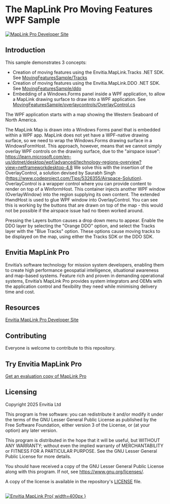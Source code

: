 # The MapLink Pro Moving Features WPF Sample
[![MapLink Pro Developer Site](https://img.shields.io/badge/MapLink%20Pro%20Developer%20Site-84bd00)]([https://www.envitia.com/technologies/products/maplink-pro/userguide/index.html](https://envitia.github.io/maplink-docs/))

## Introduction

This sample demonstrates 3 concepts:
- Creation of moving features using the Envitia.MapLink.Tracks .NET SDK. See [MovingFeaturesSample/Tracks](MovingFeaturesSample/Tracks/TracksLayer.cs)
- Creation of moving features using the Envitia.MapLink.DDO .NET SDK. See [MovingFeaturesSample/ddo](MovingFeaturesSample/ddo/DdoLayer.cs) 
- Embedding of a Windows.Forms panel inside a WPF application, to allow a MapLink drawing surface to draw into a WPF application. See [MovingFeaturesSample/overlaycontrols/OverlayControl.cs](MovingFeaturesSample/overlaycontrols/OverlayControl.cs)

The WPF application starts with a map showing the Western Seaboard of North America.

The MapLink Map is drawn into a Windows Forms panel that is embedded within a WPF app.
MapLink does not yet have a WPF-native drawing surface, so we need to wrap the Windows.Forms drawing surface in a WindowsFormHost.
This approach, however, means that we cannot simply overlay WPF controls on the drawing surface, due to the "airspace issue": https://learn.microsoft.com/en-us/dotnet/desktop/wpf/advanced/technology-regions-overview?view=netframeworkdesktop-4.8
We solve this with the insertion of the OverlayControl, a solution devised by Saurabh Singh (https://www.codeproject.com/Tips/5326355/Airspace-Solution).
OverlayControl is a wrapper control where you can provide content to render on top of a WinformHost.
This container injects another WPF window (OverlayWindow) into the region supplying its own content.
The extended HwndHost is used to glue WPF window into OverlayControl.
You can see this is working by the buttons that are drawn on top of the map - this would not be possible if the airspace issue had no tbeen worked around.

Pressing the Layers button causes a drop down menu to appear. Enable the DDO layer by selecting the "Orange DDO" option, and select the Tracks layer with the "Blue Tracks" option. These options cause moving tracks to be displayed on the map, using either the Tracks SDK or the DDO SDK.

## Envitia MapLink Pro
Envitia’s software technology for mission system developers, enabling them to create high performance geospatial intelligence, situational awareness and map-based systems. Feature rich and proven in demanding operational systems, Envitia’s MapLink Pro provides system integrators and OEMs with the application control and flexibility they need while minimising delivery time and cost.

## Resources
[Envitia MapLink Pro Developer Site](https://envitia.github.io/maplink-docs/)
## Contributing
Everyone is welcome to contribute to this repository.
## Try Envitia MapLink Pro
[Get an evaluation copy of MapLink Pro](https://forms.office.com/e/6ydUswfjEe)
## Licensing
Copyright 2025 Envitia Ltd

This program is free software: you can redistribute it and/or modify it under the terms of the GNU Lesser General Public License as published by the Free Software Foundation, either version 3 of the License, or (at your option) any later version.

This program is distributed in the hope that it will be useful, but WITHOUT ANY WARRANTY; without even the implied warranty of MERCHANTABILITY or FITNESS FOR A PARTICULAR PURPOSE. See the GNU Lesser General Public License for more details.

You should have received a copy of the GNU Lesser General Public License along with this program. If not, see <https://www.gnu.org/licenses/>.

A copy of the license is available in the repository's [LICENSE](LICENSE) file.
##
[![Envitia MapLink Pro](https://envitia.github.io/maplink-docs/img/MapLink%20Pro%2011%20Logo%20New%20V1.1.png){ width=400px }](https://www.envitia.com/for-developers/maplink-pro/)

